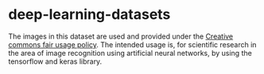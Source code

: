# deep-learning-datasets

The images in this dataset are used and provided under the [Creative commons fair usage policy](https://guides.library.stonybrook.edu/copyright). The intended usage is, for scientific research in the area of image recognition using artificial neural networks, by using the tensorflow and keras library.
